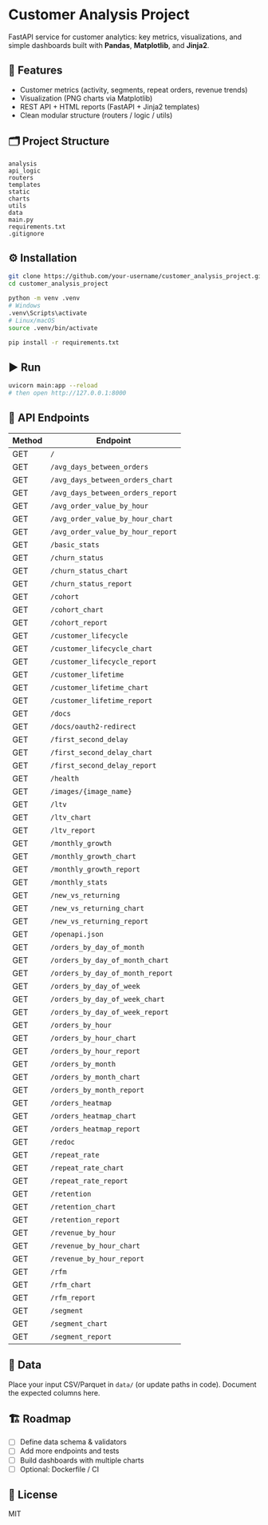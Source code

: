 # Customer Analysis Project

FastAPI service for customer analytics: key metrics, visualizations, and simple dashboards built with **Pandas**, **Matplotlib**, and **Jinja2**.

## 🚀 Features
- Customer metrics (activity, segments, repeat orders, revenue trends)
- Visualization (PNG charts via Matplotlib)
- REST API + HTML reports (FastAPI + Jinja2 templates)
- Clean modular structure (routers / logic / utils)

## 🗂️ Project Structure
```
analysis
api_logic
routers
templates
static
charts
utils
data
main.py
requirements.txt
.gitignore
```

## ⚙️ Installation
```bash
git clone https://github.com/your-username/customer_analysis_project.git
cd customer_analysis_project

python -m venv .venv
# Windows
.venv\Scripts\activate
# Linux/macOS
source .venv/bin/activate

pip install -r requirements.txt
```

## ▶️ Run
```bash
uvicorn main:app --reload
# then open http://127.0.0.1:8000
```

## 📡 API Endpoints
| Method | Endpoint |
|---|---|
| GET | `/` |
| GET | `/avg_days_between_orders` |
| GET | `/avg_days_between_orders_chart` |
| GET | `/avg_days_between_orders_report` |
| GET | `/avg_order_value_by_hour` |
| GET | `/avg_order_value_by_hour_chart` |
| GET | `/avg_order_value_by_hour_report` |
| GET | `/basic_stats` |
| GET | `/churn_status` |
| GET | `/churn_status_chart` |
| GET | `/churn_status_report` |
| GET | `/cohort` |
| GET | `/cohort_chart` |
| GET | `/cohort_report` |
| GET | `/customer_lifecycle` |
| GET | `/customer_lifecycle_chart` |
| GET | `/customer_lifecycle_report` |
| GET | `/customer_lifetime` |
| GET | `/customer_lifetime_chart` |
| GET | `/customer_lifetime_report` |
| GET | `/docs` |
| GET | `/docs/oauth2-redirect` |
| GET | `/first_second_delay` |
| GET | `/first_second_delay_chart` |
| GET | `/first_second_delay_report` |
| GET | `/health` |
| GET | `/images/{image_name}` |
| GET | `/ltv` |
| GET | `/ltv_chart` |
| GET | `/ltv_report` |
| GET | `/monthly_growth` |
| GET | `/monthly_growth_chart` |
| GET | `/monthly_growth_report` |
| GET | `/monthly_stats` |
| GET | `/new_vs_returning` |
| GET | `/new_vs_returning_chart` |
| GET | `/new_vs_returning_report` |
| GET | `/openapi.json` |
| GET | `/orders_by_day_of_month` |
| GET | `/orders_by_day_of_month_chart` |
| GET | `/orders_by_day_of_month_report` |
| GET | `/orders_by_day_of_week` |
| GET | `/orders_by_day_of_week_chart` |
| GET | `/orders_by_day_of_week_report` |
| GET | `/orders_by_hour` |
| GET | `/orders_by_hour_chart` |
| GET | `/orders_by_hour_report` |
| GET | `/orders_by_month` |
| GET | `/orders_by_month_chart` |
| GET | `/orders_by_month_report` |
| GET | `/orders_heatmap` |
| GET | `/orders_heatmap_chart` |
| GET | `/orders_heatmap_report` |
| GET | `/redoc` |
| GET | `/repeat_rate` |
| GET | `/repeat_rate_chart` |
| GET | `/repeat_rate_report` |
| GET | `/retention` |
| GET | `/retention_chart` |
| GET | `/retention_report` |
| GET | `/revenue_by_hour` |
| GET | `/revenue_by_hour_chart` |
| GET | `/revenue_by_hour_report` |
| GET | `/rfm` |
| GET | `/rfm_chart` |
| GET | `/rfm_report` |
| GET | `/segment` |
| GET | `/segment_chart` |
| GET | `/segment_report` |

## 📁 Data
Place your input CSV/Parquet in `data/` (or update paths in code). Document the expected columns here.

## 🏗️ Roadmap
- [ ] Define data schema & validators
- [ ] Add more endpoints and tests
- [ ] Build dashboards with multiple charts
- [ ] Optional: Dockerfile / CI

## 📄 License
MIT 
